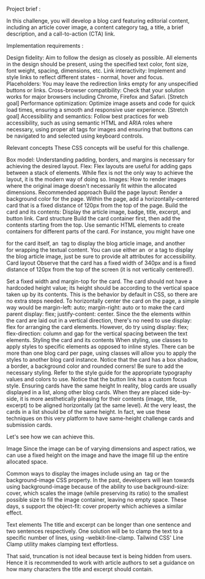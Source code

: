 Project brief :

In this challenge, you will develop a blog card featuring editorial content, including an article cover image, a content category tag, a title, a brief description, and a call-to-action (CTA) link.

Implementation requirements :

Design fidelity: Aim to follow the design as closely as possible. All elements in the design should be present, using the specified text color, font size, font weight, spacing, dimensions, etc.
Link interactivity: Implement and style links to reflect different states - normal, hover and focus.
Placeholders: You may leave the redirection links empty for any unspecified buttons or links.
Cross-browser compatibility: Check that your solution works for major browsers including Chrome, Firefox and Safari.
[Stretch goal] Performance optimization: Optimize image assets and code for quick load times, ensuring a smooth and responsive user experience.
[Stretch goal] Accessibility and semantics: Follow best practices for web accessibility, such as using semantic HTML and ARIA roles where necessary, using proper alt tags for images and ensuring that buttons can be navigated to and selected using keyboard controls.

Relevant concepts
These CSS concepts will be useful for this challenge.

Box model: Understanding padding, borders, and margins is necessary for achieving the desired layout.
Flex: Flex layouts are useful for adding gaps between a stack of elements. While flex is not the only way to achieve the layout, it is the modern way of doing so.
Images: How to render images where the original image doesn't necessarily fit within the allocated dimensions.
Recommended approach
Build the page layout: Render a background color for the page. Within the page, add a horizontally-centered card that is a fixed distance of 120px from the top of the page.
Build the card and its contents: Display the article image, badge, title, excerpt, and button link.
Card structure
Build the card container first, then add the contents starting from the top.
Use semantic HTML elements to create containers for different parts of the card. For instance, you might have one <div> for the card itself, an <img> tag to display the blog article image, and another <div> for wrapping the textual content.
You can use either an <img> or a <picture> tag to display the blog article image, just be sure to provide alt attributes for accessibility.
Card layout
Observe that the card has a fixed width of 340px and is a fixed distance of 120px from the top of the screen (it is not vertically centered!).

Set a fixed width and margin-top for the card.
The card should not have a hardcoded height value; its height should be according to the vertical space taken up by its contents. This is the behavior by default in CSS, so there are no extra steps needed.
To horizontally center the card on the page, a simple way would be margin-left: auto; margin-right: auto or to make the card parent display: flex; justify-content: center.
Since the the elements within the card are laid out in a vertical direction, there's no need to use display: flex for arranging the card elements. However, do try using display: flex; flex-direction: column and gap for the vertical spacing between the text elements.
Styling the card and its contents
When styling, use classes to apply styles to specific elements as opposed to inline styles. There can be more than one blog card per page, using classes will allow you to apply the styles to another blog card instance.
Notice that the card has a box shadow, a border, a background color and rounded corners! Be sure to add the necessary styling.
Refer to the style guide for the appropriate typography values and colors to use.
Notice that the button link has a custom focus style.
Ensuring cards have the same height
In reality, blog cards are usually displayed in a list, along other blog cards. When they are placed side-by-side, it is more aesthetically pleasing for their contents (image, title, excerpt) to be aligned horizontally (at the same level). At the very least, the cards in a list should be of the same height. In fact, we use these techniques on this very platform to have same-height challenge cards and submission cards.

Let's see how we can achieve this.

Image
Since the image can be of varying dimensions and aspect ratios, we can use a fixed height on the image and have the image fill up the entire allocated space.

Common ways to display the images include using an <img> tag or the background-image CSS property. In the past, developers will lean towards using background-image because of the ability to use background-size: cover, which scales the image (while preserving its ratio) to the smallest possible size to fill the image container, leaving no empty space. These days, <img>s support the object-fit: cover property which achieves a similar effect.

Text elements
The title and excerpt can be longer than one sentence and two sentences respectively. One solution will be to clamp the text to a specific number of lines, using -webkit-line-clamp. Tailwind CSS' Line Clamp utility makes clamping text effortless.

That said, truncation is not ideal because text is being hidden from users. Hence it is recommended to work with article authors to set a guidance on how many characters the title and excerpt should contain.

